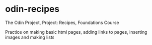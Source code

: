 # odin-recipes

The Odin Project, Project: Recipes, Foundations Course

Practice on making basic html pages, adding links to pages, inserting images and making lists